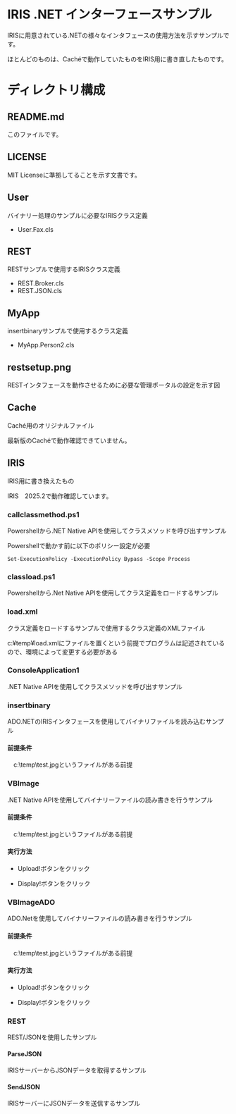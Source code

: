 # IRIS .NET インターフェースサンプル

IRISに用意されている.NETの様々なインタフェースの使用方法を示すサンプルです。

ほとんどのものは、Cachéで動作していたものをIRIS用に書き直したものです。

# ディレクトリ構成

## README.md

このファイルです。

## LICENSE

MIT Licenseに準拠してることを示す文書です。

## User

バイナリー処理のサンプルに必要なIRISクラス定義

- User.Fax.cls

## REST

RESTサンプルで使用するIRISクラス定義

- REST.Broker.cls
- REST.JSON.cls

## MyApp

insertbinaryサンプルで使用するクラス定義

- MyApp.Person2.cls

## restsetup.png

RESTインタフェースを動作させるために必要な管理ポータルの設定を示す図

## Cache

Caché用のオリジナルファイル

最新版のCachéで動作確認できていません。

## IRIS

IRIS用に書き換えたもの

IRIS　2025.2で動作確認しています。

### callclassmethod.ps1

Powershellから.NET Native APIを使用してクラスメソッドを呼び出すサンプル

Powershellで動かす前に以下のポリシー設定が必要

 `Set-ExecutionPolicy -ExecutionPolicy Bypass -Scope Process`

### classload.ps1

Powershellから.Net Native APIを使用してクラス定義をロードするサンプル


### load.xml

クラス定義をロードするサンプルで使用するクラス定義のXMLファイル

c:¥temp¥load.xmlにファイルを置くという前提でプログラムは記述されているので、環境によって変更する必要がある

### ConsoleApplication1

.NET Native APIを使用してクラスメソッドを呼び出すサンプル

### insertbinary

ADO.NETのIRISインタフェースを使用してバイナリファイルを読み込むサンプル

#### 前提条件

　c:\temp\test.jpgというファイルがある前提

### VBImage

.NET Native APIを使用してバイナリーファイルの読み書きを行うサンプル

#### 前提条件

　c:\temp\test.jpgというファイルがある前提

#### 実行方法

- Upload!ボタンをクリック

- Display!ボタンをクリック

### VBImageADO

ADO.Netを使用してバイナリーファイルの読み書きを行うサンプル

#### 前提条件

　c:\temp\test.jpgというファイルがある前提

#### 実行方法

- Upload!ボタンをクリック

- Display!ボタンをクリック

### REST

REST/JSONを使用したサンプル

#### ParseJSON

IRISサーバーからJSONデータを取得するサンプル

#### SendJSON

IRISサーバーにJSONデータを送信するサンプル









